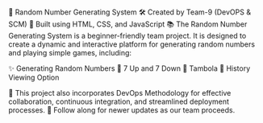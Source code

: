 🎲 Random Number Generating System
🛠️ Created by Team-9 (DevOPS & SCM)
🚀 Built using HTML, CSS, and JavaScript
📚 The Random Number Generating System is a beginner-friendly team project.
It is designed to create a dynamic and interactive platform for generating random numbers and playing simple games, including:

✨ Generating Random Numbers
🎲 7 Up and 7 Down
🎱 Tambola
📜 History Viewing Option

🌟 This project also incorporates DevOps Methodology for effective collaboration, continuous integration, and streamlined deployment processes.
🔔 Follow along for newer updates as our team proceeds.

